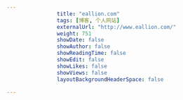 ---
                title: "eallion.com"
                tags: [博客, 个人网站]
                externalUrl: "http://www.eallion.com/"
                weight: 751
                showDate: false
                showAuthor: false
                showReadingTime: false
                showEdit: false
                showLikes: false
                showViews: false
                layoutBackgroundHeaderSpace: false
                ---

